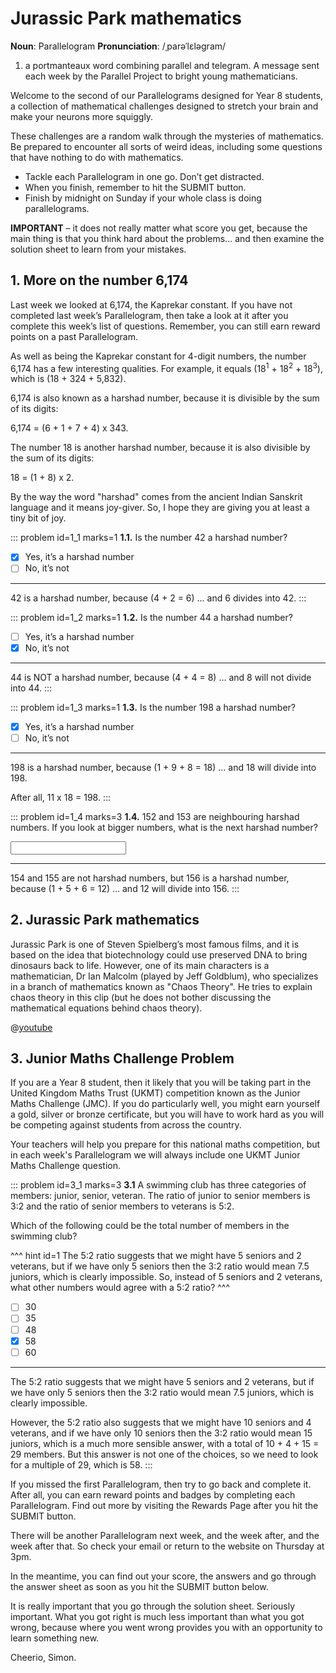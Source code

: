 # Jurassic Park mathematics

<div class="dictionary">

__Noun__: Parallelogram
__Pronunciation__: /ˌparəˈlɛləɡram/

1. a portmanteaux word combining parallel and telegram. A message sent each
week by the Parallel Project to bright young mathematicians.

</div>

Welcome to the second of our Parallelograms designed for Year 8 students, a collection of mathematical challenges designed to stretch your brain and make your neurons more squiggly.

These challenges are a random walk through the mysteries of mathematics. Be prepared to encounter all sorts of weird ideas, including some questions that have nothing to do with mathematics.

* Tackle each Parallelogram in one go. Don’t get distracted.
* When you finish, remember to hit the SUBMIT button.
*	Finish by midnight on Sunday if your whole class is doing parallelograms.

__IMPORTANT__ – it does not really matter what score you get, because the main thing is that you think hard about the problems... and then examine the solution sheet to learn from your mistakes.


## 1. More on the number 6,174

Last week we looked at 6,174, the Kaprekar constant. If you have not completed last week’s Parallelogram, then take a look at it after you complete this week’s list of questions. Remember, you can still earn reward points on a past Parallelogram.

As well as being the Kaprekar constant for 4-digit numbers, the number 6,174 has a few interesting qualities. For example, it equals (18<sup>1</sup> + 18<sup>2</sup> + 18<sup>3</sup>), which is (18 + 324 + 5,832).

6,174 is also known as a harshad number, because it is divisible by the sum of its digits:

6,174 = (6 + 1 + 7 + 4) x 343.

The number 18 is another harshad number, because it is also divisible by the sum of its digits:

18 = (1 + 8) x 2.

By the way the word "harshad" comes from the ancient Indian Sanskrit language and it means joy-giver. So, I hope they are giving you at least a tiny bit of joy.

::: problem id=1_1 marks=1
__1.1.__  Is the number 42 a harshad number?

* [x] Yes, it’s a harshad number
* [ ] No, it’s not

---

42 is a harshad number, because (4 + 2 = 6) … and 6 divides into 42.
:::

::: problem id=1_2 marks=1
__1.2.__ Is the number 44 a harshad number?

* [ ] Yes, it’s a harshad number
* [x] No, it’s not

---

44 is NOT a harshad number, because (4 + 4 = 8) … and 8 will not divide into 44.
:::

::: problem id=1_3 marks=1
__1.3.__ Is the number 198 a harshad number?

* [x] Yes, it’s a harshad number
* [ ] No, it’s not

---

198 is a harshad number, because (1 + 9 + 8 = 18) … and 18 will divide into 198.

After all, 11 x 18 = 198.
:::

::: problem id=1_4 marks=3
__1.4.__ 152 and 153 are neighbouring harshad numbers. If you look at bigger numbers, what is the next harshad number?

<input type="text" solution="156"/>  

---

154 and 155 are not harshad numbers, but 156 is a harshad number, because (1 + 5 + 6 = 12) … and 12 will divide into 156.
:::


## 2. Jurassic Park mathematics

Jurassic Park is one of Steven Spielberg’s most famous films, and it is based on the idea that biotechnology could use preserved DNA to bring dinosaurs back to life. However, one of its main characters is a mathematician, Dr Ian Malcolm (played by Jeff Goldblum), who specializes in a branch of mathematics known as "Chaos Theory". He tries to explain chaos theory in this clip (but he does not bother discussing the mathematical equations behind chaos theory).

@[youtube](5cVLUPwrSmU?rel=0)


## 3.	Junior Maths Challenge Problem

If you are a Year 8 student, then it likely that you will be taking part in the United Kingdom Maths Trust (UKMT) competition known as the Junior Maths Challenge (JMC). If you do particularly well, you might earn yourself a gold, silver or bronze certificate, but you will have to work hard as you will be competing against students from across the country.

Your teachers will help you prepare for this national maths competition, but in each week's Parallelogram we will always include one UKMT Junior Maths Challenge question.

::: problem id=3_1 marks=3
__3.1__ A swimming club has three categories of members: junior, senior, veteran. The ratio of junior to senior members is 3:2 and the ratio of senior members to veterans is 5:2.

Which of the following could be the total number of members in the swimming club?

^^^ hint id=1
The 5:2 ratio suggests that we might have 5 seniors and 2 veterans, but if we have only 5 seniors then the 3:2 ratio would mean 7.5 juniors, which is clearly impossible. So, instead of 5 seniors and 2 veterans, what other numbers would agree with a 5:2 ratio?
^^^

* [ ] 30
* [ ] 35
* [ ] 48
* [x] 58
* [ ] 60

---
The 5:2 ratio suggests that we might have 5 seniors and 2 veterans, but if we have only 5 seniors then the 3:2 ratio would mean 7.5 juniors, which is clearly impossible.

However, the 5:2 ratio also suggests that we might have 10 seniors and 4 veterans, and if we have only 10 seniors then the 3:2 ratio would mean 15 juniors, which is a much more sensible answer, with a total of 10 + 4 + 15 = 29 members. But this answer is not one of the choices, so we need to look for a multiple of 29, which is 58.
:::


If you missed the first Parallelogram, then try to go back and complete it. After all, you can earn reward points and badges by completing each Parallelogram. Find out more by visiting the Rewards Page after you hit the SUBMIT button.

There will be another Parallelogram next week, and the week after, and the week after that. So check your email or return to the website on Thursday at 3pm.

In the meantime, you can find out your score, the answers and go through the answer sheet as soon as you hit the SUBMIT button below.

It is really important that you go through the solution sheet. Seriously important. What you got right is much less important than what you got wrong, because where you went wrong provides you with an opportunity to learn something new.

Cheerio,
Simon.
